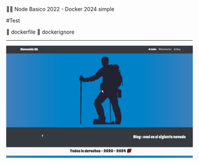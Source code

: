🥇🥇 Node Basico 2022 - Docker 2024 simple

#Test 

📍 dockerfile
📍  dockerignore

<hr/>
<img src="/main.jpg" />